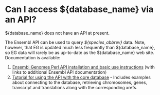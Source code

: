 # Can I access ${database_name} via an API?
<!-- pombase_categories: Tools and resources -->

${database_name} does not have an API at present.

The Ensembl API can be used to query *${species_abbrev}* data. Note, however,
that EG is updated much less frequently than ${database_name}, so EG data will
rarely be as up-to-date as the ${database_name} web site. Documentation is
available:

1.  [Ensembl Genomes Perl API installation and basic use instructions](http://www.ensembl.org/info/docs/api/index.html) (with links to additional Ensembl API documentation)
2.  [Tutorial for using the API with the core database](http://www.ensembl.org/info/docs/api/core/core_tutorial.html) -
    Includes examples about connecting to the database, retrieving
    chromosomes, genes, transcript and translations along with the
    corresponding xrefs.

